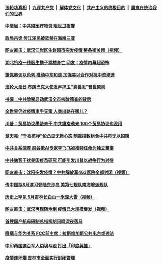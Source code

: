 ####  [法轮功真相](../../../../basic/blob/master/README.md?t=05141102) &nbsp;|&nbsp; [九评共产党](../../../../9ping.md/blob/master/README.md?t=05141102) &nbsp;|&nbsp; [解体党文化](../../../../jtdwh.md/blob/master/README.md?t=05141102)  &nbsp;|&nbsp; [共产主义的终极目的](../../../../gczydzjmd.md/blob/master/README.md?t=05141102) &nbsp;|&nbsp; [魔鬼在统治我们的世界](../../../../mgztzwmdsj.md/blob/master/README.md?t=05141102) 

#### [中情局：中共囤医疗物资 阻世卫报警](../pages/soh5/378472.md?t=05141102) 
#### [政局吊诡 传江泽民被软禁在海南三亚 ](../pages/soh5/378457.md?t=05141102) 
#### [网友直击：武汉江岸区生鲜超市突发疫情  整条街关闭（视频）](../pages/soh5/378430.md?t=05141102) 
#### [湖北抗疫一线医生携子跳楼身亡 网友：疫情内幕超恐怖](../pages/soh5/378445.md?t=05141102) 
#### [蓬佩奥访以色列 推动中东和谈 加强美以合作对抗中资渗透](../pages/soh5/378352.md?t=05141102) 
#### [法轮大法日 布朗巴克大使发声捍卫“真善忍”普世原则](../pages/soh5/378397.md?t=05141102) 
#### [书僮：中共诡秘启动武汉全市核酸筛查的背后](../pages/soh5/378394.md?t=05141102) 
#### [全世界仍对疫情束手无策  人类出路在哪儿？](../pages/soh5/378349.md?t=05141102) 
#### [川普：贸易协议墨迹未干 中共瘟疫袭来 100个贸易协议也没用](../pages/soh5/378382.md?t=05141102) 
#### [章天亮: “千枚核弹”论凸显无赖心态 制裁招数组合中共将无以招架](../pages/soh5/378367.md?t=05141102) 
#### [中共关系深厚 前谷歌AI专家李飞飞被推特任命为独立董事](../pages/soh5/378364.md?t=05141102) 
#### [中共骇客干扰美国疫苗研究 可能引发川普以战争行为对待](../pages/soh5/378310.md?t=05141102) 
#### [网友直击：沈阳突发疫情？中共解放军463医院全部封闭（视频）](../pages/soh5/378334.md?t=05141102) 
#### [传中国拟8月演习登陆东沙岛  美第七舰队南海增派舰队](../pages/soh5/378322.md?t=05141102) 
#### [历史上罕见  5月吉林长白山一米深大雪（视频）](../pages/soh5/378262.md?t=05141102) 
#### [网友直击：武汉再现随地倒  疫情已大规模爆发（视频）](../pages/soh5/378256.md?t=05141102) 
#### [首艘国产航母研制总指挥胡问鸣深夜落马](../pages/soh5/378247.md?t=05141102) 
#### [隐瞒与华为关系 FCC前主席：拉斯维加斯公共电台或违法](../pages/soh5/378232.md?t=05141102) 
#### [中印两国逾百军人边境斗殴 打出「印度英雄」](../pages/soh5/378220.md?t=05141102) 
#### [疫情连环爆 吉林市全面实行封闭管理](../pages/soh5/378223.md?t=05141102) 
